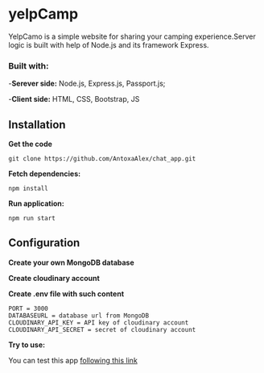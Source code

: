 # yelpCamp

YelpCamo is a simple website for sharing your camping experience.Server logic is built with help of Node.js and its framework Express.

### Built with:

-**Serever side:** Node.js, Express.js, Passport.js;

-**Client side:** HTML, CSS, Bootstrap, JS

## Installation
**Get the code**
```
git clone https://github.com/AntoxaAlex/chat_app.git
```

**Fetch dependencies:**
```
npm install
```
**Run application:**
```
npm run start
```
## Configuration
**Create your own MongoDB database**

**Create cloudinary account**

**Create .env file with such content**
```
PORT = 3000
DATABASEURL = database url from MongoDB
CLOUDINARY_API_KEY = API key of cloudinary account
CLOUDINARY_API_SECRET = secret of cloudinary account
```

**Try to use:**

You can test this app [following this link](https://cyberchat95.herokuapp.com)
